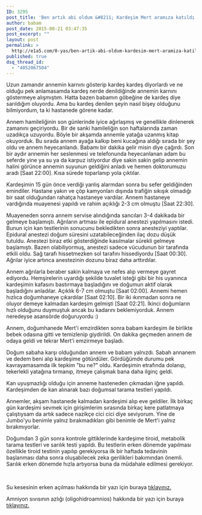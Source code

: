 ```yaml
---
ID: 3295
post_title: 'Ben artık abi oldum &#8211; Kardeşim Mert aramıza katıldı'
author: babam
post_date: 2015-08-21 03:47:35
post_excerpt: ""
layout: post
permalink: >
  http://e1a5.com/0-yas/ben-artik-abi-oldum-kardesim-mert-aramiza-katildi/
published: true
dsq_thread_id:
  - "4052067504"
---
```

Uzun zamandır annemin karnını gösterip kardeş kardeş diyorlardı ve ne olduğu pek anlamasamda kardeş nerde denildiğinde annemin karnını göstermeye alışmıştım. Hatta bazen babamın göbeğine de kardeş diye sarıldığım oluyordu. Ama bu kardeş denilen şeyin nasıl bişey olduğunu bilmiyordum, ta ki hastanede görene kadar.

Annem hamileliğinin son günlerinde iyice ağırlaşmış ve genellikle dinlenerek zamanını geçiriyordu. Bir de sanki hamileliğin son haftalarında zaman uzadıkça uzuyordu. Böyle bir akşamda annemle yatağa uzanmış kitap okuyorduk. Bu sırada annem ayağa kalkıp beni kucağına aldığı sırada bir şey oldu ve annem heyecanlandı. Babamı bir dakika gelir misin diye çağırdı. Son bir aydır annemin her seslenmesi ve telefonunda heyecanlanan adam bu seferde yine ya su ya da karpuz istiyordur diye sakin sakin gelip annemin halini görünce annemin suyunun geldiğini anladı ve hemen doktorumuzu aradı [Saat 22:00]. Kısa sürede toparlanıp yola çıktılar.

Kardeşimin 15 gün önce verdiği yanlış alarmdan sonra bu sefer geldiğinden emindiler. Hastane yakın ve çöp kamyonları dışında trafiğin sıkışık olmadığı bir saat olduğundan rahatça hastaneye vardılar. Annem hastaneye vardığında muayenesi yapıldı ve rahim açıklığı 2-3 cm olmuştu [Saat 22:30].

Muayeneden sonra annem servise alındığında sancıları 3-4 dakikada bir gelmeye başlamıştı. Ağrıların artması ile epidural anestezi yapılmasını istedi. Bunun için kan testlerinin sonucunu bekledikten sonra anesteziyi yaptılar. Epidural anestezi doğum süresini uzatabileceğinden ilaç dozu düşük tutuldu. Anestezi biraz etki gösterdiğinde kasılmalar sürekli gelmeye başlamıştı. Bazen olabiliyormuş, anestezi sadece vücudunun bir tarafında etkili oldu. Sağ tarafı hissetmezken sol tarafını hissediyordu [Saat 00:30]. Ağrılar iyice artınca anestezinin dozunu biraz daha arttırdılar.

Annem ağrılarla beraber sakin kalmaya ve nefes alıp vermeye gayret ediyordu. Hemşirelerin uyardığı şekilde tuvalet isteği gibi bir his uyanınca kardeşimin kafasını bastırmaya başladığını ve doğumun aktif olarak başladığını anladılar. Açıklık 6-7 cm olmuştu [Saat 02:00]. Annemi hemen hızlıca doğumhaneye çıkardılar [Saat 02:10]. Bir iki ıkınmadan sonra ne oluyor demeye kalmadan kardeşim gelmişti [Saat 02:21]. İkinci doğumların hızlı olduğunu duymuştuk ancak bu kadarını beklemiyorduk. Annem neredeyse asansörde doğuruyordu :)

Annem, doğumhanede Mert'i emzirdikten sonra babam kardeşim ile birlikte bebek odasına gitti ve temizlenip giydirildi. On dakika geçmeden annem de odaya geldi ve tekrar Mert'i emzirmeye başladı.

Doğum sabaha karşı olduğundan annem ve babam yalnızdı. Sabah annanem ve dedem beni alıp kardeşime götürdüler. Gördüğümde durumu pek kavrayamasamda ilk tepkim "bu ne?" oldu. Kardeşimin etrafında dolanıp, tekerlekli yatağına tırmanıp, itmeye çalışmak bana daha ilginç geldi.

Kan uyuşmazlığı olduğu için anneme hasteneden çıkmadan iğne yapıldı. Kardeşimden de kan alınarak bazı doğumsal tarama testleri yapıldı.

Annemler, akşam hastanede kalmadan kardeşimi alıp eve geldiler. İlk birkaç gün kardeşimi sevmek için girişimlerim sırasında birkaç kere patlatmaya çalıştıysam da artık sadece nazikçe cici cici diye seviyorum. Yine de Jumbo'yu benimle yalnız bırakmadıkları gibi benimle de Mert'i yalnız bırakmıyorlar.

Doğumdan 3 gün sonra kontrole gittiklerinde kardeşime tiroid, metabolik tarama testleri ve sarılık testi yapıldı. Bu testlerin erken dönemde yapılması özellikle tiroid testinin yapılıp gerekiyorsa ilk bir haftada tedavinin başlanması daha sonra oluşabilecek zeka gerilikleri bakımından önemli. Sarılık erken dönemde hızla artıyorsa buna da müdahale edilmesi gerekiyor.

&nbsp;

Su kesesinin erken açılması hakkında bir yazı için buraya <a href="http://www.farukbuyru.com/index.php?option=com_k2&amp;view=item&amp;id=67:su-kesesinin-erken-a%C3%A7%C4%B1lmas%C4%B1&amp;Itemid=117" target="_blank">tıklayınız.</a>

Amniyon sıvısının azlığı (oligohidroamnios) hakkında bir yazı için buraya <a href="http://www.farukbuyru.com/index.php?option=com_k2&amp;view=item&amp;id=66:oligohidramnios-amnios-s%C4%B1v%C4%B1s%C4%B1n%C4%B1n-azl%C4%B1%C4%9F%C4%B1&amp;Itemid=117" target="_blank">tıklayınız.</a>